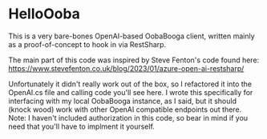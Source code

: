 # HelloOoba

This is a very bare-bones OpenAI-based OobaBooga client, written mainly as a proof-of-concept to hook in via RestSharp.

The main part of this code was inspired by Steve Fenton's code found here:
https://www.stevefenton.co.uk/blog/2023/01/azure-open-ai-restsharp/

Unfortunately it didn't really work out of the box, so I refactored it into the OpenAI.cs file and calling code you'll see here. I wrote this specifically for interfacing with my local OobaBooga instance, as I said, but it should (knock wood) work with other OpenAI compatible endpoints out there. Note: I haven't included authorization in this code, so bear in mind if you need that you'll have to implment it yourself.
